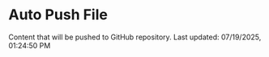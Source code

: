 # Auto Push File

Content that will be pushed to GitHub repository.
Last updated: 07/19/2025, 01:24:50 PM